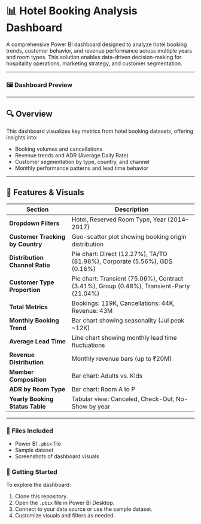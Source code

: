 # 📊 Hotel Booking Analysis Dashboard

A comprehensive Power BI dashboard designed to analyze hotel booking trends, customer behavior, and revenue performance across multiple years and room types. This solution enables data-driven decision-making for hospitality operations, marketing strategy, and customer segmentation.

---

### 🖼️ Dashboard Preview

---

## 🔍 Overview

This dashboard visualizes key metrics from hotel booking datasets, offering insights into:

- Booking volumes and cancellations
- Revenue trends and ADR (Average Daily Rate)
- Customer segmentation by type, country, and channel
- Monthly performance patterns and lead time behavior

---

## 🧩 Features & Visuals

| Section | Description |
|--------|-------------|
| **Dropdown Filters** | Hotel, Reserved Room Type, Year (2014–2017) |
| **Customer Tracking by Country** | Geo-scatter plot showing booking origin distribution |
| **Distribution Channel Ratio** | Pie chart: Direct (12.27%), TA/TO (81.98%), Corporate (5.56%), GDS (0.16%) |
| **Customer Type Proportion** | Pie chart: Transient (75.06%), Contract (3.41%), Group (0.48%), Transient-Party (21.04%) |
| **Total Metrics** | Bookings: 119K, Cancellations: 44K, Revenue: 43M |
| **Monthly Booking Trend** | Bar chart showing seasonality (Jul peak ~12K) |
| **Average Lead Time** | Line chart showing monthly lead time fluctuations |
| **Revenue Distribution** | Monthly revenue bars (up to ₹20M) |
| **Member Composition** | Bar chart: Adults vs. Kids |
| **ADR by Room Type** | Bar chart: Room A to P |
| **Yearly Booking Status Table** | Tabular view: Canceled, Check-Out, No-Show by year |

---

### 📁 Files Included

- Power BI `.pbix` file
- Sample dataset
- Screenshots of dashboard visuals

### 🚀 Getting Started

To explore the dashboard:
1. Clone this repository.
2. Open the `.pbix` file in Power BI Desktop.
3. Connect to your data source or use the sample dataset.
4. Customize visuals and filters as needed.


